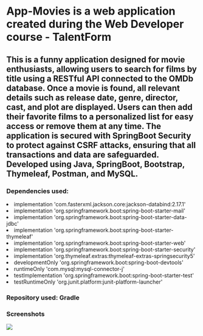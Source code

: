 # App-Movies is a web application created during the Web Developer course - TalentForm
<h2>This is a funny application designed for movie enthusiasts, allowing users to search for films by title using a RESTful API connected to the OMDb database. Once a
                      movie is found, all relevant details such as release date,
                      genre, director, cast, and plot are displayed. Users can
                      then add their favorite films to a personalized list for
                      easy access or remove them at any time. The application is
                      secured with SpringBoot Security to protect against CSRF
                      attacks, ensuring that all transactions and data are
                      safeguarded. Developed using Java, SpringBoot, Bootstrap,
                      Thymeleaf, Postman, and MySQL.</h2>
<h3>Dependencies used:</h3>
<li> implementation 'com.fasterxml.jackson.core:jackson-databind:2.17.1'</li>
<li> implementation 'org.springframework.boot:spring-boot-starter-mail'</li>
<li> implementation 'org.springframework.boot:spring-boot-starter-data-jdbc'</li>	
<li> implementation 'org.springframework.boot:spring-boot-starter-thymeleaf'</li>
<li> implementation 'org.springframework.boot:spring-boot-starter-web'</li>
<li> implementation 'org.springframework.boot:spring-boot-starter-security'</li>
<li> implementation 'org.thymeleaf.extras:thymeleaf-extras-springsecurity5'</li>
<li> developmentOnly 'org.springframework.boot:spring-boot-devtools'</li>
<li> runtimeOnly 'com.mysql:mysql-connector-j'</li>
<li> testImplementation 'org.springframework.boot:spring-boot-starter-test'</li>
<li> testRuntimeOnly 'org.junit.platform:junit-platform-launcher'</li>

<h3>Repository used: Gradle</h3>

<h3>Screenshots</h3>
<img src="file:///C:/Users/Francesco/Documents/GitHub/francisgrain.github.io/assets/images/appmovies1.png">
